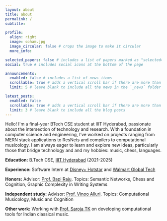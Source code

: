 ```yaml
---
layout: about
title: about
permalink: /
subtitle: 

profile:
  align: right
  image: soham.jpg
  image_circular: false # crops the image to make it circular
  more_info: 

selected_papers: false # includes a list of papers marked as "selected={true}"
social: true # includes social icons at the bottom of the page

announcements:
  enabled: false # includes a list of news items
  scrollable: true # adds a vertical scroll bar if there are more than 3 news items
  limit: 5 # leave blank to include all the news in the `_news` folder

latest_posts:
  enabled: false
  scrollable: true # adds a vertical scroll bar if there are more than 3 new posts items
  limit: 3 # leave blank to include all the blog posts
---
```


Hello! I'm a final-year BTech CSE student at IIIT Hyderabad, passionate about the intersection of technology and research. With a foundation in computer science and engineering, I’ve worked on projects ranging from MERN stack applications to ResNets and compilers to computational musicology. I am always eager to learn and explore new ideas, particularly those that bridge technology and and my hobbies: music, chess, languages.

**Education:** B.Tech CSE, [IIIT Hyderabad](https://www.iiit.ac.in/) (2021-2025)

**Experience:** Software Intern at [Disney+ Hotstar](https://www.disneyplus.com/en-in) and [Walmart Global Tech](https://tech.walmart.com/content/walmart-global-tech/en_us.html)

**Honors:** Advisor: [Prof. Bapi Raju](https://www.iiit.ac.in/people/bapi-raju/). Topics: Semantic Networks, Chess and Cognition, Graphic Complexity in Writing Systems

**Independent study:** Advisor: [Prof. Vinoo Alluri](https://www.iiit.ac.in/people/vinoo-alluri/). Topics: Computational Musicology, Music and Cognition

**Other work:**
Working with [Prof. Saroja TK](https://www.iiit.ac.in/faculty/saroja-t-k/) on developing computational tools for Indian classical music.

<!-- **Research Interests:** Computational Musicology, Cognitive Science -->
